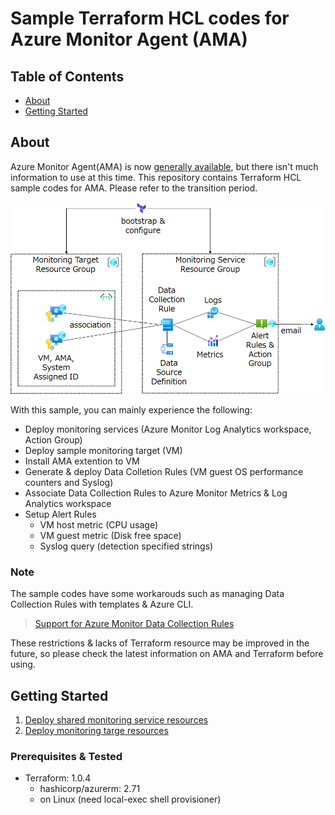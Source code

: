 # Sample Terraform HCL codes for Azure Monitor Agent (AMA)

## Table of Contents

- [About](#about)
- [Getting Started](#getting_started)

## About <a name = "about"></a>

Azure Monitor Agent(AMA) is now [generally available](https://azure.microsoft.com/ja-jp/updates/azure-monitor-agent-and-data-collection-rules-now-generally-available/), but there isn't much information to use at this time. This repository contains Terraform HCL sample codes for AMA. Please refer to the transition period.

<img src="https://github.com/ToruMakabe/az-ama-tf-sample/blob/main/images/ama-tf-sample.png?raw=true" width="800">

With this sample, you can mainly experience the following:

* Deploy monitoring services (Azure Monitor Log Analytics workspace, Action Group)
* Deploy sample monitoring target (VM)
* Install AMA extention to VM
* Generate & deploy Data Colletion Rules (VM guest OS performance counters and Syslog)
* Associate Data Collection Rules to Azure Monitor Metrics & Log Analytics workspace
* Setup Alert Rules
  * VM host metric (CPU usage)
  * VM guest metric (Disk free space)
  * Syslog query (detection specified strings)

### Note

The sample codes have some workarouds such as managing Data Collection Rules with templates & Azure CLI.

> [Support for Azure Monitor Data Collection Rules](https://github.com/hashicorp/terraform-provider-azurerm/issues/9679)

These restrictions & lacks of Terraform resource may be improved in the future, so please check the latest information on AMA and Terraform before using.

## Getting Started <a name = "getting_started"></a>

1. [Deploy shared monitoring service resources](./terraform/shared/)
2. [Deploy monitoring targe resources](./terraform/vm/)

### Prerequisites & Tested

* Terraform: 1.0.4
  * hashicorp/azurerm: 2.71
  * on Linux (need local-exec shell provisioner)

